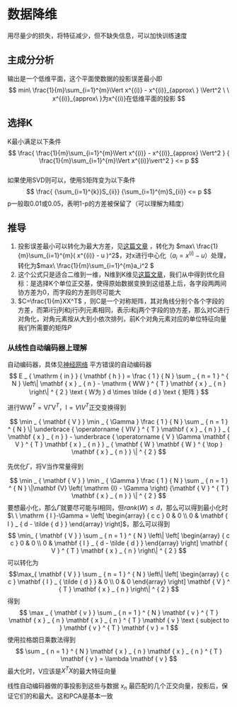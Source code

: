 # 数据降维
用尽量少的损失，将特征减少，但不缺失信息，可以加快训练速度

## 主成分分析
输出是一个低维平面，这个平面使数据的投影误差最小即
$$
min\  \frac{1}{m}\sum_{i=1}^{m}\Vert x^{(i)} - x^{(i)}_{approx\ } \Vert^2 \ \ x^{(i)}_{approx\ }为x^{(i)}在低维平面的投影
$$

## 选择K
K最小满足以下条件
$$
\frac{
    \frac{1}{m}\sum_{i=1}^{m}\Vert x^{(i)} - x^{(i)}_{approx} \Vert^2
    }
    {
        \frac{1}{m}\sum_{i=1}^{m}\Vert x^{(i)}\vert^2
    } <= p 
$$  
如果使用SVD则可以，使用S矩阵变为以下条件
$$
\frac{
    {\sum_{i=1}^{k}}S_{ii}}
    {\sum_{i=1}^{m}S_{ii}}
    <= p 
$$
p一般取0.01或0.05，表明1-p的方差被保留了（可以理解为精度）


## 推导
1. 投影误差最小可以转化为最大方差，见[这篇文章](https://www.zhihu.com/question/41120789/answer/474222214) ，转化为 $max\  \frac{1}{m}\sum_{i=1}^{m}( x^{(i)} - u )^2$，对x进行中心化（$a_i=x^{(i)}-u$）处理，转化为$max\ \frac{1}{m}\sum_{i=1}^{m}a_i^2 $  
2. 这个公式只是适合二维到一维，N维到K维见[这篇文章](http://blog.codinglabs.org/articles/pca-tutorial.html)，我们从中得到优化目标：是选择K个单位正交基，使得原始数据变换到这组基上后，各字段两两间协方差为0，而字段的方差则尽可能大  
3. $C=\frac{1}{m}XX^T$ ，则C是一个对称矩阵，其对角线分别个各个字段的方差，而第i行j列和j行i列元素相同，表示i和j两个字段的协方差，那么对C进行对角化，对角元素按从大到小依次排列，前K个对角元素对应的单位特征向量我们所需要的矩阵$P$

### 从线性自动编码器上理解
自动编码器，具体见[神经网络](neural_network.md)
平方错误的自动编码器
$$
E _ { \mathrm { in } } ( \mathbf { h } ) = \frac { 1 } { N } \sum _ { n = 1 } ^ { N } \left\| \mathbf { x } _ { n } - \mathrm { WW } ^ { T } \mathbf { x } _ { n } \right\| ^ { 2 } \text { W为 } d \times \tilde { d } \text { 矩阵 }
$$

进行$\mathrm { WW } ^ { T } = \mathrm { V } \Gamma \mathrm { V } ^ { T }$，$\mathrm {I}=V \mathrm {I} { V } ^ { T }$正交变换得到

$$
\min _ { \mathbf { V } } \min _ {  \Gamma } \frac { 1 } { N } \sum _ { n = 1 } ^ { N } \| \underbrace { \operatorname { VIV } ^ { T } \mathbf { x } _ { n } } _ { \mathbf { x } _ { n } } - \underbrace { \operatorname { V } \Gamma \mathbf { V } ^ { T } \mathbf { x } _ { n } } _ { \mathbf { W } \mathbf { W } ^ { \top } \mathbf { x } _ { n } } \| ^ { 2 }
$$

先优化$\Gamma$，将V当作常量得到

$$
\min _ { \mathbf { V } } \min _ { \Gamma } \frac { 1 } { N } \sum _ { n = 1 } ^ { N } \|\mathbf {V} \left(  \mathrm {I} - \Gamma  \right)  {\mathbf { V } ^ { T } \mathbf { x } _ { n } } \| ^ { 2 }
$$
要想最小化，那么$\Gamma$就要尽可能与I相同，但$rank(W)\le\tilde{d}$，那么可以得到最小化时$\ \  \mathrm { I }-\Gamma = \left[ \begin{array} { c c } 0 & 0 \\ 0 & \mathbf { I } _ { d - \tilde { d } } \end{array} \right]$，那么可以得到
$$
\min_ { \mathbf { V } } \sum _ { n = 1 } ^ { N } \left\| \left[ \begin{array} { c c } 0 & 0 \\ 0 & \mathbf { I } _ { d - \tilde { d } } \end{array} \right] \mathbf { V } ^ { T } \mathbf { x } _ { n } \right\| ^ { 2 }
$$
可以转化为
$$\max_{ \mathbf { V } } \sum _ { n = 1 } ^ { N } \left\| \left[ \begin{array} { c c } \mathbf { I } _ { \tilde { d } } & 0 \\ 0 & 0 \end{array} \right] \mathbf { V } ^ { T } \mathbf { x } _ { n } \right\| ^ { 2 }
$$
得到
$$
\max _ { \mathbf { v } } \sum _ { n = 1 } ^ { N } \mathbf { v } ^ { T } \mathbf { x } _ { n } \mathbf { x } _ { n } ^ { T } \mathbf { v } \text { subject to } \mathbf { v } ^ { T } \mathbf { v } = 1
$$
使用拉格朗日乘数法得到
$$
\sum _ { n = 1 } ^ { N } \mathbf { x } _ { n } \mathbf { x } _ { n } ^ { T } \mathbf { v } = \lambda \mathbf { v }
$$
最大化时，V应该是$X ^ { T } X$的最大特征向量  

线性自动编码器做的事投影到这些与数据 $x_{n}$ 最匹配的几个正交向量，投影后，保证它们的和最大。这和PCA是基本一致